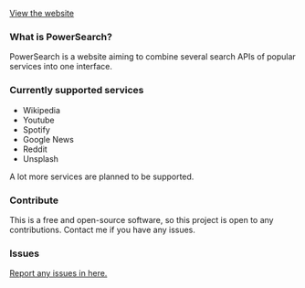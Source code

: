[View the website](https://powersearch.vercel.app)

### What is PowerSearch?
PowerSearch is a website aiming to combine several search APIs of popular services into one interface.

### Currently supported services
- Wikipedia
- Youtube
- Spotify
- Google News
- Reddit
- Unsplash

A lot more services are planned to be supported.

### Contribute
This is a free and open-source software, so this project is open to any contributions. Contact me if you have any issues.

### Issues
[Report any issues in here.](https://github.com/power-search/issues)
